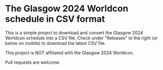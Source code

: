 # The Glasgow 2024 Worldcon schedule in CSV format

This is a simple project to download and convert the Glasgow 2024 Worldcon schedule into a CSV file. Check under "Releases" to the right (or below on mobile) to download the latest CSV file.

This project is NOT affiliated with the Glasgow 2024 Worldcon.

Pull requests are welcome.
